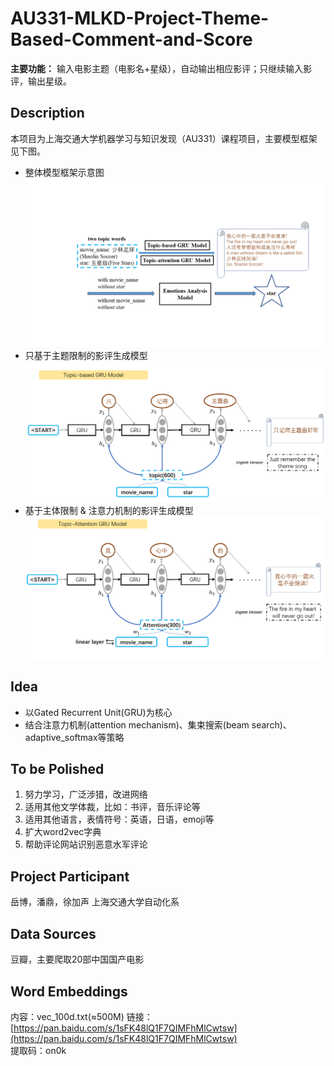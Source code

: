# AU331-MLKD-Project-Theme-Based-Comment-and-Score
**主要功能：** 输入电影主题（电影名+星级），自动输出相应影评；只继续输入影评，输出星级。
## Description
本项目为上海交通大学机器学习与知识发现（AU331）课程项目，主要模型框架见下图。
- 整体模型框架示意图
![image](https://github.com/Bobyue0118/AU331-MLKD-Project-Theme-Based-Comment-and-Score/blob/master/assets/%E6%95%B4%E4%BD%93%E6%A1%86%E6%9E%B6.png)
- 只基于主题限制的影评生成模型
![image](https://github.com/Bobyue0118/AU331-MLKD-Project-Theme-Based-Comment-and-Score/blob/master/assets/%E5%BD%B1%E8%AF%84%E7%94%9F%E6%88%90%E6%A8%A1%E5%9E%8B1.png)
- 基于主体限制 & 注意力机制的影评生成模型
![image](https://github.com/Bobyue0118/AU331-MLKD-Project-Theme-Based-Comment-and-Score/blob/master/assets/%E5%BD%B1%E8%AF%84%E7%94%9F%E6%88%90%E6%A8%A1%E5%9E%8B2.png)
## Idea
- 以Gated Recurrent Unit(GRU)为核心
- 结合注意力机制(attention mechanism)、集束搜索(beam search)、adaptive_softmax等策略
## To be Polished
1. 努力学习，广泛涉猎，改进网络
2. 适用其他文学体裁，比如：书评，音乐评论等
3. 适用其他语言，表情符号：英语，日语，emoji等
4. 扩大word2vec字典
5. 帮助评论网站识别恶意水军评论
## Project Participant
岳博，潘鼎，徐加声 上海交通大学自动化系
## Data Sources
豆瓣，主要爬取20部中国国产电影
## Word Embeddings
内容：vec_100d.txt(≈500M)
链接：[https://pan.baidu.com/s/1sFK48lQ1F7QIMFhMlCwtsw](https://pan.baidu.com/s/1sFK48lQ1F7QIMFhMlCwtsw)  
提取码：on0k
